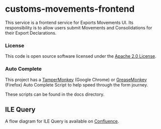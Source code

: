 
# customs-movements-frontend

This service is a frontend service for Exports Movements UI.
Its responsibility is to allow users submit Movements and Consolidations for their Export Declarations.


### License

This code is open source software licensed under the [Apache 2.0 License]("http://www.apache.org/licenses/LICENSE-2.0.html").

### Auto Complete

This project has a 
[TamperMonkey](https://chrome.google.com/webstore/detail/tampermonkey/dhdgffkkebhmkfjojejmpbldmpobfkfo?hl=en) (Google Chrome)
or 
[GreaseMonkey](https://addons.mozilla.org/en-GB/firefox/addon/greasemonkey/) (Firefox)
Auto Complete Script to help speed through the form journey.

These scripts can be found in the docs directory.

## ILE Query

A flow diagram for ILE Query is available on [Confluence](https://confluence.tools.tax.service.gov.uk/display/CD/ILE+Query+flow+diagram).
